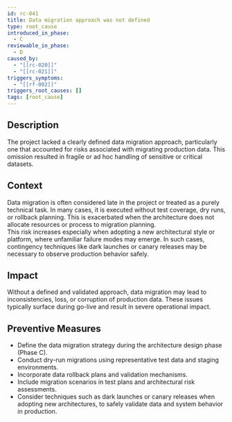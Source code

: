 ```yaml
---
id: rc-041
title: Data migration approach was not defined
type: root_cause
introduced_in_phase:
  - C
reviewable_in_phase:
  - D
caused_by:
  - "[[rc-020]]"
  - "[[rc-021]]"
triggers_symptoms:
  - "[[rf-002]]"
triggers_root_causes: []
tags: [root_cause]
---
```


## Description
The project lacked a clearly defined data migration approach, particularly one that accounted for risks associated with migrating production data. This omission resulted in fragile or ad hoc handling of sensitive or critical datasets.

## Context
Data migration is often considered late in the project or treated as a purely technical task. In many cases, it is executed without test coverage, dry runs, or rollback planning. This is exacerbated when the architecture does not allocate resources or process to migration planning.  
This risk increases especially when adopting a new architectural style or platform, where unfamiliar failure modes may emerge. In such cases, contingency techniques like dark launches or canary releases may be necessary to observe production behavior safely.

## Impact
Without a defined and validated approach, data migration may lead to inconsistencies, loss, or corruption of production data. These issues typically surface during go-live and result in severe operational impact.

## Preventive Measures
- Define the data migration strategy during the architecture design phase (Phase C).
- Conduct dry-run migrations using representative test data and staging environments.
- Incorporate data rollback plans and validation mechanisms.
- Include migration scenarios in test plans and architectural risk assessments.
- Consider techniques such as dark launches or canary releases when adopting new architectures, to safely validate data and system behavior in production.
